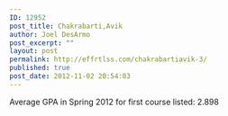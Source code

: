 ```yaml
---
ID: 12952
post_title: Chakrabarti,Avik
author: Joel DesArmo
post_excerpt: ""
layout: post
permalink: http://effrtlss.com/chakrabartiavik-3/
published: true
post_date: 2012-11-02 20:54:03
---
```

<p>Average GPA in Spring 2012 for first course listed: 2.898</p>